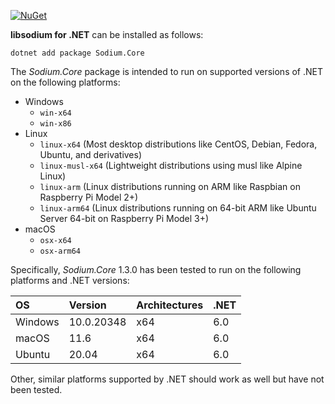 [![NuGet](https://img.shields.io/nuget/v/Sodium.Core)](https://www.nuget.org/packages/Sodium.Core)

**libsodium for .NET** can be installed as follows:

    dotnet add package Sodium.Core

The *Sodium.Core* package is intended to run on supported versions of .NET on the following platforms:

* Windows
    * `win-x64`
    * `win-x86`
* Linux
    * `linux-x64` (Most desktop distributions like CentOS, Debian, Fedora, Ubuntu, and derivatives)
    * `linux-musl-x64` (Lightweight distributions using musl like Alpine Linux)
    * `linux-arm` (Linux distributions running on ARM like Raspbian on Raspberry Pi Model 2+)
    * `linux-arm64` (Linux distributions running on 64-bit ARM like Ubuntu Server 64-bit on Raspberry Pi Model 3+)
* macOS
    * `osx-x64`
    * `osx-arm64`

Specifically, *Sodium.Core* 1.3.0 has been tested to run on the following platforms and .NET versions:

| OS       | Version    | Architectures | .NET |
|:---------|:---------- |:------------- |:-----|
| Windows  | 10.0.20348 | x64           | 6.0  |
| macOS    | 11.6       | x64           | 6.0  |
| Ubuntu   | 20.04      | x64           | 6.0  |

Other, similar platforms supported by .NET should work as well but have not been tested.
